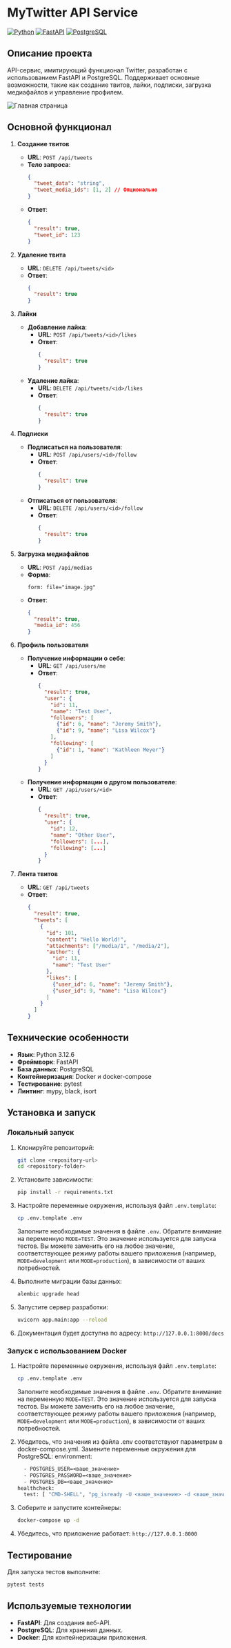 # MyTwitter API Service

[![Python](https://img.shields.io/badge/Python-3.12%2B-blue)](https://www.python.org/) [![FastAPI](https://img.shields.io/badge/FastAPI-Framework-green)](https://fastapi.tiangolo.com/) [![PostgreSQL](https://img.shields.io/badge/PostgreSQL-Database-blue)](https://www.postgresql.org/)

## Описание проекта

API-сервис, имитирующий функционал Twitter, разработан с использованием FastAPI и PostgreSQL. Поддерживает основные
возможности, такие как создание твитов, лайки, подписки, загрузка медиафайлов и управление профилем.

![Главная страница](/assets/Снимок%20экрана%202025-01-24%20в%2016.05.04.png)

## Основной функционал

1. **Создание твитов**
    - **URL**: `POST /api/tweets`
    - **Тело запроса**:
      ```json
      {
        "tweet_data": "string",
        "tweet_media_ids": [1, 2] // Опционально
      }
      ```
    - **Ответ**:
      ```json
      {
        "result": true,
        "tweet_id": 123
      }
      ```

2. **Удаление твита**
    - **URL**: `DELETE /api/tweets/<id>`
    - **Ответ**:
      ```json
      {
        "result": true
      }
      ```

3. **Лайки**
    - **Добавление лайка**:
        - **URL**: `POST /api/tweets/<id>/likes`
        - **Ответ**:
          ```json
          {
            "result": true
          }
          ```
    - **Удаление лайка**:
        - **URL**: `DELETE /api/tweets/<id>/likes`
        - **Ответ**:
          ```json
          {
            "result": true
          }
          ```

4. **Подписки**
    - **Подписаться на пользователя**:
        - **URL**: `POST /api/users/<id>/follow`
        - **Ответ**:
          ```json
          {
            "result": true
          }
          ```
    - **Отписаться от пользователя**:
        - **URL**: `DELETE /api/users/<id>/follow`
        - **Ответ**:
          ```json
          {
            "result": true
          }
          ```

5. **Загрузка медиафайлов**
    - **URL**: `POST /api/medias`
    - **Форма**:
      ```
      form: file="image.jpg"
      ```
    - **Ответ**:
      ```json
      {
        "result": true,
        "media_id": 456
      }
      ```

6. **Профиль пользователя**
    - **Получение информации о себе**:
        - **URL**: `GET /api/users/me`
        - **Ответ**:
          ```json
          {
            "result": true,
            "user": {
              "id": 11,
              "name": "Test User",
              "followers": [
                {"id": 6, "name": "Jeremy Smith"},
                {"id": 9, "name": "Lisa Wilcox"}
              ],
              "following": [
                {"id": 1, "name": "Kathleen Meyer"}
              ]
            }
          }
          ```
    - **Получение информации о другом пользователе**:
        - **URL**: `GET /api/users/<id>`
        - **Ответ**:
          ```json
          {
            "result": true,
            "user": {
              "id": 12,
              "name": "Other User",
              "followers": [...],
              "following": [...]
            }
          }
          ```

7. **Лента твитов**
    - **URL**: `GET /api/tweets`
    - **Ответ**:
      ```json
      {
        "result": true,
        "tweets": [
          {
            "id": 101,
            "content": "Hello World!",
            "attachments": ["/media/1", "/media/2"],
            "author": {
              "id": 11,
              "name": "Test User"
            },
            "likes": [
              {"user_id": 6, "name": "Jeremy Smith"},
              {"user_id": 9, "name": "Lisa Wilcox"}
            ]
          }
        ]
      }
      ```

## Технические особенности

- **Язык**: Python 3.12.6
- **Фреймворк**: FastAPI
- **База данных**: PostgreSQL
- **Контейнеризация**: Docker и docker-compose
- **Тестирование**: pytest
- **Линтинг**: mypy, black, isort

## Установка и запуск

### Локальный запуск

1. Клонируйте репозиторий:
   ```bash
   git clone <repository-url>
   cd <repository-folder>
   ```

2. Установите зависимости:
   ```bash
   pip install -r requirements.txt
   ```

3. Настройте переменные окружения, используя файл `.env.template`:
   ```bash
   cp .env.template .env
   ```
   Заполните необходимые значения в файле `.env`. Обратите внимание на переменную `MODE=TEST`. Это значение используется
   для запуска тестов. Вы можете заменить его на любое значение, соответствующее режиму работы вашего приложения (например,
   `MODE=development` или `MODE=production`), в зависимости от ваших потребностей.


4. Выполните миграции базы данных:
   ```bash
   alembic upgrade head
   ```

5. Запустите сервер разработки:
   ```bash
   uvicorn app.main:app --reload
   ```

6. Документация будет доступна по адресу: `http://127.0.0.1:8000/docs`

### Запуск с использованием Docker

1. Настройте переменные окружения, используя файл `.env.template`:
   ```bash
   cp .env.template .env
   ```
   Заполните необходимые значения в файле `.env`. Обратите внимание на переменную `MODE=TEST`. Это значение используется
   для запуска тестов. Вы можете заменить его на любое значение, соответствующее режиму работы вашего приложения (например,
   `MODE=development` или `MODE=production`), в зависимости от ваших потребностей.


2. Убедитесь, что значения из файла .env соответствуют параметрам в docker-compose.yml. Замените переменные окружения
   для PostgreSQL:
   environment:
   ```dockerfile
     - POSTGRES_USER=<ваше_значение>
     - POSTGRES_PASSWORD=<ваше_значение>
     - POSTGRES_DB=<ваше_значение>
   healthcheck:
     test: [ "CMD-SHELL", "pg_isready -U <ваше_значение> -d <ваше_значение>" ]
   ```

3. Соберите и запустите контейнеры:
   ```bash
   docker-compose up -d
   ```

4. Убедитесь, что приложение работает: `http://127.0.0.1:8000`

## Тестирование

Для запуска тестов выполните:

   ```bash
   pytest tests
   ```

## Используемые технологии

- **FastAPI**: Для создания веб-API.
- **PostgreSQL**: Для хранения данных.
- **Docker**: Для контейнеризации приложения.
